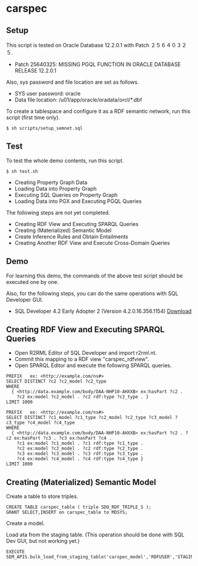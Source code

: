 # carspec

## Setup

This script is tested on Oracle Database 12.2.0.1 with Patch ２５６４０３２５.

* Patch 25640325: MISSING PGQL FUNCTION IN ORACLE DATABASE RELEASE 12.2.0.1

Also, sys password and file location are set as follows.

* SYS user password: oracle
* Data file location: /u01/app/oracle/oradata/orcl/*.dbf

To create a tablespace and configure it as a RDF semantic network, run this script (first time only).

    $ sh scripts/setup_semnet.sql

## Test

To test the whole demo contents, run this script.

    $ sh test.sh

* Creating Property Graph Data
* Loading Data into Property Graph 
* Executing SQL Queries on Property Graph
* Loading Data into PGX and Executing PGQL Queries

The following steps are not yet completed.

* Creating RDF View and Executing SPARQL Queries
* Creating (Materialized) Semantic Model
* Create Inference Rules and Obtain Entailments
* Creating Another RDF View and Execute Cross-Domain Queries

## Demo

For learning this demo, the commands of the above test script should be executed one by one.

Also, for the following steps, you can do the same operations with SQL Developer GUI.

* SQL Developer 4.2 Early Adopter 2 (Version 4.2.0.16.356.1154) [Download](http://www.oracle.com/technetwork/developer-tools/sql-developer/downloads/sqldev-ea-42-3211401.html)

## Creating RDF View and Executing SPARQL Queries

* Open R2RML Editor of SQL Developer and import r2rml.nt.
* Commit this mapping to a RDF view "carspec_rdfview".
* Open SPARQL Editor and execute the following SPARQL queries.

```
PREFIX   ex: <http://example.com/ns#>
SELECT DISTINCT ?c2 ?c2_model ?c2_type
WHERE 
  { <http://data.example.com/body/DAA-NHP10-AHXXB> ex:hasPart ?c2 .
    ?c2 ex:model ?c2_model . ?c2 rdf:type ?c2_type . }
LIMIT 1000
```

```
PREFIX   ex: <http://example.com/ns#>
SELECT DISTINCT ?c1_model ?c1_type ?c2_model ?c2_type ?c3_model ?c3_type ?c4_model ?c4_type
WHERE 
  { <http://data.example.com/body/DAA-NHP10-AHXXB> ex:hasPart ?c2 . ?c2 ex:hasPart ?c3 . ?c3 ex:hasPart ?c4 .
    ?c1 ex:model ?c1_model . ?c1 rdf:type ?c1_type .
    ?c2 ex:model ?c2_model . ?c2 rdf:type ?c2_type . 
    ?c3 ex:model ?c3_model . ?c3 rdf:type ?c3_type .
    ?c4 ex:model ?c4_model . ?c4 rdf:type ?c4_type }
LIMIT 1000
```

## Creating (Materialized) Semantic Model

Create a table to store triples.

    CREATE TABLE carspec_table ( triple SDO_RDF_TRIPLE_S );
    GRANT SELECT,INSERT on carspec_table to MDSYS;

Create a model.

Load ata from the staging table. (This operation should be done with SQL Dev GUI, but not working yet.)

    EXECUTE SEM_APIS.bulk_load_from_staging_table('carspec_model','RDFUSER','STAGING')
